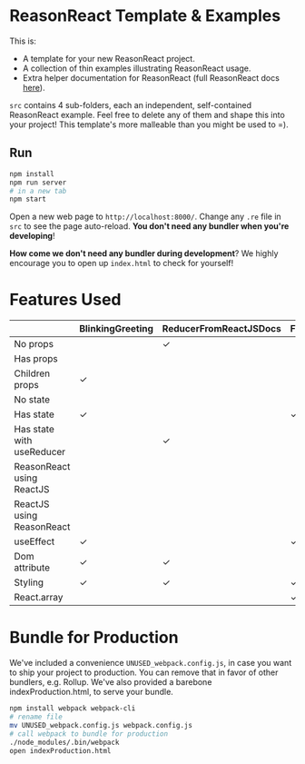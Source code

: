# ReasonReact Template & Examples

This is:
- A template for your new ReasonReact project.
- A collection of thin examples illustrating ReasonReact usage.
- Extra helper documentation for ReasonReact (full ReasonReact docs [here](https://reasonml.github.io/reason-react/)).

`src` contains 4 sub-folders, each an independent, self-contained ReasonReact example. Feel free to delete any of them and shape this into your project! This template's more malleable than you might be used to =).

## Run

```sh
npm install
npm run server
# in a new tab
npm start
```

Open a new web page to `http://localhost:8000/`. Change any `.re` file in `src` to see the page auto-reload. **You don't need any bundler when you're developing**!

**How come we don't need any bundler during development**? We highly encourage you to open up `index.html` to check for yourself!

# Features Used

|                           | BlinkingGreeting | ReducerFromReactJSDocs | FetchDogPictures | Interop |
|---------------------------|------------------|------------------------|------------------|---------|
| No props                  |                  | ✓                      |                  |         |
| Has props                 |                  |                        |                  | ✓       |
| Children props            | ✓                |                        |                  |         |
| No state                  |                  |                        |                  | ✓       |
| Has state                 | ✓                |                        |  ✓               |         |
| Has state with useReducer |                  | ✓                      |                  |         |
| ReasonReact using ReactJS |                  |                        |                  | ✓       |
| ReactJS using ReasonReact |                  |                        |                  | ✓       |
| useEffect                 | ✓                |                        |  ✓              |          |
| Dom attribute             | ✓                | ✓                      |                 | ✓       |
| Styling                   | ✓                | ✓                      |  ✓              | ✓       |
| React.array               |                  |                        |  ✓               |         |

# Bundle for Production

We've included a convenience `UNUSED_webpack.config.js`, in case you want to ship your project to production. You can remove that in favor of other bundlers, e.g. Rollup.
We've also provided a barebone indexProduction.html, to serve your bundle.

```sh
npm install webpack webpack-cli
# rename file
mv UNUSED_webpack.config.js webpack.config.js
# call webpack to bundle for production
./node_modules/.bin/webpack
open indexProduction.html
```
